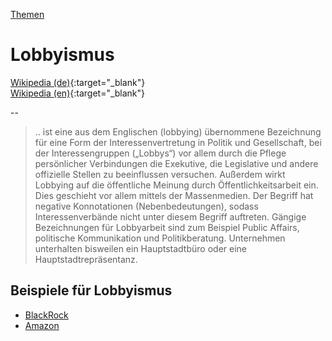 [Themen](../themen.html)   

# Lobbyismus

[Wikipedia (de)](https://de.wikipedia.org/wiki/Lobbyismus){:target="_blank"}   
[Wikipedia (en)](https://en.wikipedia.org/wiki/Lobbying){:target="_blank"}   

--

> .. ist eine aus dem Englischen (lobbying) übernommene Bezeichnung für eine Form der Interessenvertretung in Politik und Gesellschaft, bei der Interessengruppen („Lobbys“) vor allem durch die Pflege persönlicher Verbindungen die Exekutive, die Legislative und andere offizielle Stellen zu beeinflussen versuchen. Außerdem wirkt Lobbying auf die öffentliche Meinung durch Öffentlichkeitsarbeit ein. Dies geschieht vor allem mittels der Massenmedien.
Der Begriff hat negative Konnotationen (Nebenbedeutungen), sodass Interessenverbände nicht unter diesem Begriff auftreten. Gängige Bezeichnungen für Lobbyarbeit sind zum Beispiel Public Affairs, politische Kommunikation und Politikberatung. Unternehmen unterhalten bisweilen ein Hauptstadtbüro oder eine Hauptstadtrepräsentanz.

## Beispiele für Lobbyismus

* [BlackRock](../konzerne/blackrock#lobbyismus)
* [Amazon](../konzerne/amazon#lobbyismus)

